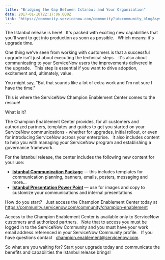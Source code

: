 ```yaml
---
title: "Bridging the Gap Between Istanbul and Your Organization"
date: 2017-01-10T22:17:06.000Z
link: "https://community.servicenow.com/community?id=community_blog&sys_id=2e9d6e69dbd0dbc01dcaf3231f961950"
---
```

<p>The Istanbul release is here!   It's packed with exciting new capabilities that you'll want to get into production as soon as possible.   Which means: it's upgrade time.</p><p></p><p>One thing we've seen from working with customers is that a successful upgrade isn't just about executing the technical steps.   It's also about communicating to your ServiceNow users the improvements delivered in the upgrade.   This step is essential if you want to drive adoption, excitement and, ultimately, value.</p><p></p><p>You might say, "But that sounds like a lot of extra work and I'm not sure I have the time."</p><p></p><p>This is where the ServiceNow Champion Enablement Center comes to the rescue!</p><p></p><p>What is it?</p><p></p><p>The Champion Enablement Center provides, for all customers and authorized partners, templates and guides to get you started on your ServiceNow communications - whether for upgrades, initial rollout, or even for introducing ServiceNow across your enterprise.   It also includes content to help you with managing your ServiceNow program and establishing a governance framework.</p><p></p><p>For the Istanbul release, the center includes the following new content for your use:</p><p></p><ul style="list-style-type: disc;"><li><span style="color: #2e74b5;"><strong><a title="" _jive_internal="true" href="/community?id=community_article&sys_id=a0dc2665dbd0dbc01dcaf3231f961984">Istanbul Communication Package</a></strong></span> — this includes templates for communication planning, banners, emails, posters, messaging and more…</li><li><a _jive_internal="true" href="/community?id=community_article&sys_id=e49ceae1dbd0dbc01dcaf3231f96195d"><strong>Istanbul Presentation Power Point</strong></a><strong> </strong>— use for images and copy to customize your communications and internal presentations</li></ul><p></p><p>How do you start?   Just access the Champion Enablement Center today at <a title="" _jive_internal="true" href="/community?id=community_static&sys_id=9bc3be65dbdc5bc0b322f4621f96198f">https://community.servicenow.com/community/champion-enablement</a></p><p></p><p>Access to the Champion Enablement Center is available only to ServiceNow customers and authorized partners.   Note that to access you must be logged in to the ServiceNow Community and you must have your work email address referenced in your ServiceNow Community profile.   If you have questions contact   <a title="ampion.enablement@servicenow.com" href="mailto:champion.enablement@servicenow.com">champion.enablement@servicenow.com</a>.</p><p></p><p>So what are you waiting for? Start your upgrade today and communicate the benefits and capabilities the Istanbul release brings!</p>